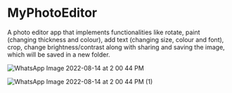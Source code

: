 # MyPhotoEditor
A photo editor app that implements functionalities like rotate, paint (changing thickness and colour), add text (changing size, colour and font), crop, change brightness/contrast
along with sharing and saving the image, which will be saved in a new folder.


![WhatsApp Image 2022-08-14 at 2 00 44 PM](https://user-images.githubusercontent.com/61506756/184529900-73cafab1-dccb-4fe5-a469-fa50fee9555e.jpeg)


![WhatsApp Image 2022-08-14 at 2 00 44 PM (1)](https://user-images.githubusercontent.com/61506756/184529909-f6f9eeea-79fb-4fc5-986b-9021ab8a6179.jpeg)
